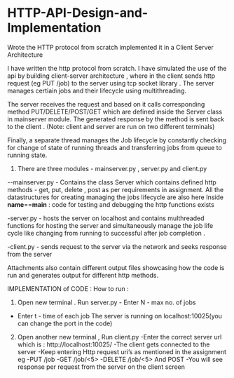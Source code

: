# HTTP-API-Design-and-Implementation
Wrote the HTTP protocol from scratch implemented it in a Client Server Architecture


I have written the http protocol from scratch.  I have simulated the use of the api by building client-server architecture , where in the client sends http request (eg PUT /job) to the server using tcp socket library . The server manages certiain jobs and their lifecycle using multithreading.

The server receives the request and based on it calls corresponding method PUT/DELETE/POST/GET which are defined inside the Server class in mainserver module.
The generated response by the method is sent back to the client . (Note: client and server are run on two different terminals)

Finally, a separate thread manages the Job lifecycle by constantly checking for change of state of running threads and transferring jobs from queue to running state.


1. There are three modules - mainserver.py , server.py and client.py

--mainserver.py  -  Contains the class Server which contains defined http methods - get, put, delete , post as per requirements in assignment. All the datastructures for creating managing the jobs lifecycle are also here
Inside __name__==__main__ : code for testing and debugging the http functions exists

 -server.py - hosts the server on localhost and contains multhreaded functions for hosting the server and simultaneously manage the job life cycle like changing from running to successful after job completion .

-client.py - sends request to the server via the network and seeks response from the server


Attachments also contain different output files showcasing how the code is run and generates output for different http methods.


IMPLEMENTATION of CODE :
   How to run :

1. Open new terminal . Run server.py
		- Enter N - max no. of jobs
- Enter t - time of each job
The server is running on localhost:10025(you can change the port in the code)

    
 2.  Open another new terminal , Run client.py
		-Enter the correct server url which is : http://localhost:10025/
		-The client gets connected to the server
		-Keep entering Http request uri’s as mentioned in the assignment
		eg
			-PUT /job
			-GET /job/<5>
			-DELETE /job/<5>
			And POST 
		-You will see response per request from the server on the client screen
	
    
    


